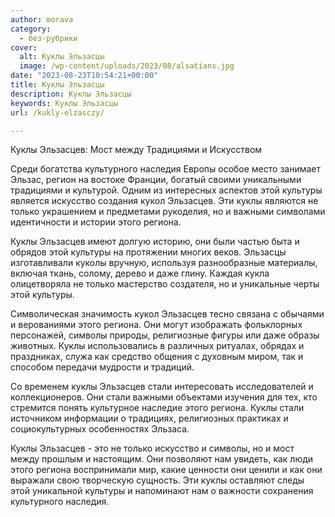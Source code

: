 ```yaml
---
author: morava
category:
  - без-рубрики
cover:
  alt: Куклы Эльзасцы
  image: /wp-content/uploads/2023/08/alsatians.jpg
date: "2023-08-23T10:54:21+00:00"
title: Куклы Эльзасцы
description: Куклы Эльзасцы
keywords: Куклы Эльзасцы
url: /kukly-elzasczy/

---
```

Куклы Эльзасцев: Мост между Традициями и Искусством

Среди богатства культурного наследия Европы особое место занимает Эльзас, регион на востоке Франции, богатый своими уникальными традициями и культурой. Одним из интересных аспектов этой культуры является искусство создания кукол Эльзасцев. Эти куклы являются не только украшением и предметами рукоделия, но и важными символами идентичности и истории этого региона.

Куклы Эльзасцев имеют долгую историю, они были частью быта и обрядов этой культуры на протяжении многих веков. Эльзасцы изготавливали куколы вручную, используя разнообразные материалы, включая ткань, солому, дерево и даже глину. Каждая кукла олицетворяла не только мастерство создателя, но и уникальные черты этой культуры.

Символическая значимость кукол Эльзасцев тесно связана с обычаями и верованиями этого региона. Они могут изображать фольклорных персонажей, символы природы, религиозные фигуры или даже образы животных. Куклы использовались в различных ритуалах, обрядах и праздниках, служа как средство общения с духовным миром, так и способом передачи мудрости и традиций.

Со временем куклы Эльзасцев стали интересовать исследователей и коллекционеров. Они стали важными объектами изучения для тех, кто стремится понять культурное наследие этого региона. Куклы стали источником информации о традициях, религиозных практиках и социокультурных особенностях Эльзаса.

Куклы Эльзасцев \- это не только искусство и символы, но и мост между прошлым и настоящим. Они позволяют нам увидеть, как люди этого региона воспринимали мир, какие ценности они ценили и как они выражали свою творческую сущность. Эти куклы оставляют следы этой уникальной культуры и напоминают нам о важности сохранения культурного наследия.

